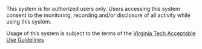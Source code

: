 <p>This system is for authorized users only. Users accessing this system consent to the monitoring, recording and/or disclosure of all activity while using this system.</p>

<p>Usage of this system is subject to the terms of the <a href="https://vt.edu/acceptable-use.html">Virginia Tech Acceptable Use Guidelines</a> </p>


